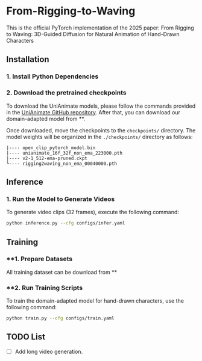 # From-Rigging-to-Waving
This is the official PyTorch implementation of the 2025 paper: From Rigging to Waving: 3D-Guided Diffusion for Natural Animation of Hand-Drawn Characters

## Installation

### **1. Install Python Dependencies**

### **2. Download the pretrained checkpoints**

To download the UniAnimate models, please follow the commands provided in the [UniAnimate GitHub repository](https://github.com/ali-vilab/UniAnimate). After that, you can download our domain-adapted model from **.

Once downloaded, move the checkpoints to the `checkpoints/` directory. The model weights will be organized in the `./checkpoints/` directory as follows:

```./checkpoints/
|---- open_clip_pytorch_model.bin
|---- unianimate_16f_32f_non_ema_223000.pth 
|---- v2-1_512-ema-pruned.ckpt
└---- rigging2waving_non_ema_00040000.pth
```

## Inference

### **1. Run the Model to Generate Videos**

To generate video clips (32 frames), execute the following command:

```bash
python inference.py --cfg configs/infer.yaml
```

## Training

### **1. Prepare Datasets
All training dataset can be download from **

### **2. Run Training Scripts
To train the domain-adapted model for hand-drawn characters, use the following command:

```bash
python train.py --cfg configs/train.yaml
```


## TODO List

- [ ] Add  long video generation.
